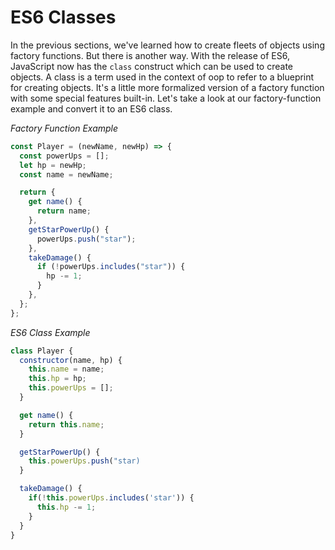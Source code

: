 # ES6 Classes

In the previous sections, we've learned how to create fleets of objects using factory functions. But there is another way. With the release of ES6, JavaScript now has the `class` construct which can be used to create objects. A class is a term used in the context of oop to refer to a blueprint for creating objects. It's a little more formalized version of a factory function with some special features built-in. Let's take a look at our factory-function example and convert it to an ES6 class.

_Factory Function Example_

```js
const Player = (newName, newHp) => {
  const powerUps = [];
  let hp = newHp;
  const name = newName;

  return {
    get name() {
      return name;
    },
    getStarPowerUp() {
      powerUps.push("star");
    },
    takeDamage() {
      if (!powerUps.includes("star")) {
        hp -= 1;
      }
    },
  };
};
```

_ES6 Class Example_

```js
class Player {
  constructor(name, hp) {
    this.name = name;
    this.hp = hp;
    this.powerUps = [];
  }

  get name() {
    return this.name;
  }

  getStarPowerUp() {
    this.powerUps.push("star)
  }

  takeDamage() {
    if(!this.powerUps.includes('star')) {
      this.hp -= 1;
    }
  }
}
```
